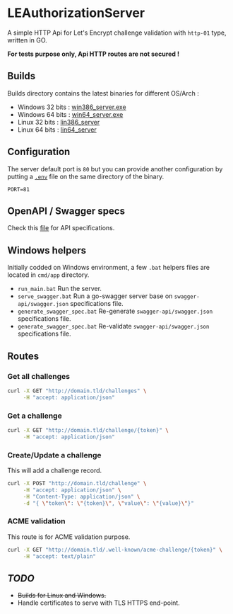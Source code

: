 # LEAuthorizationServer

A simple HTTP Api for Let's Encrypt challenge validation with `http-01` type, written in GO.

**For tests purpose only, Api HTTP routes are not secured !**

## Builds ##

Builds directory contains the latest binaries for different OS/Arch :

- Windows 32 bits : [win386_server.exe](builds/win386_server.exe)
- Windows 64 bits : [win64_server.exe](builds/win64_server.exe)
- Linux 32 bits : [lin386_server](builds/lin386_server)
- Linux 64 bits : [lin64_server](builds/lin64_server)

## Configuration ##

The server default port is `80` but you can provide another configuration
by putting a [`.env`](cmd/app/.env) file on the same directory of the binary.

```
PORT=81
```

## OpenAPI / Swagger specs ##

Check this [file](swagger-api/swagger.json) for API specifications.

## Windows helpers ##

Initially codded on Windows environment, a few `.bat` helpers files are located in `cmd/app` directory.

- `run_main.bat` Run the server.
- `serve_swagger.bat` Run a go-swagger server base on `swagger-api/swagger.json` specifications file.
- `generate_swagger_spec.bat` Re-generate `swagger-api/swagger.json` specifications file.
- `generate_swagger_spec.bat` Re-validate `swagger-api/swagger.json` specifications file.

## Routes ##

### Get all challenges ###

```bash
curl -X GET "http://domain.tld/challenges" \
     -H "accept: application/json" 
```

### Get a challenge ###

```bash
curl -X GET "http://domain.tld/challenge/{token}" \
     -H "accept: application/json" 
```

### Create/Update a challenge ###

This will add a challenge record.

```bash
curl -X POST "http://domain.tld/challenge" \
     -H "accept: application/json" \
     -H "Content-Type: application/json" \
     -d "{ \"token\": \"{token}\", \"value\": \"{value}\"}"
```

### ACME validation ### 

This route is for ACME validation purpose.

```bash
curl -X GET "http://domain.tld/.well-known/acme-challenge/{token}" \
     -H "accept: text/plain"
```

## *TODO* ##

- ~~Builds for Linux and Windows.~~
- Handle certificates to serve with TLS HTTPS end-point.